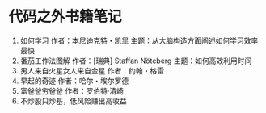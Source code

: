 # 代码之外书籍笔记

1. 如何学习 作者：本尼迪克特・凯里 主题：从大脑构造方面阐述如何学习效率最快
2. 番茄工作法图解 作者：[瑞典] Staffan Nöteberg 主题：如何高效利用时间
3. 男人来自火星女人来自金星 作者：约翰・格雷
4. 早起的奇迹 作者：哈尔・埃尔罗德
5. 富爸爸穷爸爸 作者：罗伯特·清崎
6. 不炒股只炒基，低风险赚出高收益